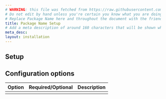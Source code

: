 ```yaml
---
# WARNING: this file was fetched from https://raw.githubusercontent.com/pulumi/pulumi-aws-quickstart-aurora-postgres/v0.0.3/docs/installation-configuration.md
# Do not edit by hand unless you're certain you know what you are doing!
# Replace Package Name here and throughout the document with the friendly name of your package
title: Package Name Setup
# Add a meta description of around 160 characters that will be shown when your package is viewed in a search engine
meta_desc: 
layout: installation
---
```


<!-- Use this page to describe any steps a user needs to take to configure your package before using it. Common configuring includes logging into the cloud provider and making those credentials available to Pulumi, setting project-wide configuration values, and more. You can use the suggested structure below or replace it with your own. -->

## Setup

<!-- Add your content here -->

## Configuration options

| Option | Required/Optional | Description |
|--------|-------------------|-------------|
|        |                   |             |
